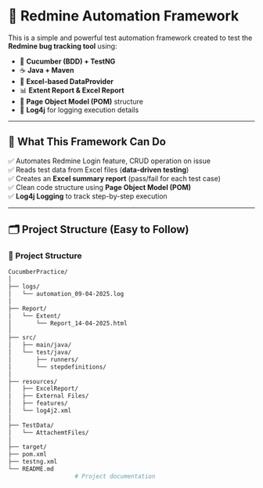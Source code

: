 # 🚀 Redmine Automation Framework

This is a simple and powerful test automation framework created to test the **Redmine bug tracking tool** using:

- 🧪 **Cucumber (BDD) + TestNG**
- ☕ **Java + Maven**
- 📄 **Excel-based DataProvider**
- 📊 **Extent Report & Excel Report**
- 🧱 **Page Object Model (POM)** structure
- 📄 **Log4j** for logging execution details

---

## 📌 What This Framework Can Do

✅ Automates Redmine Login feature, CRUD operation on issue  
✅ Reads test data from Excel files (**data-driven testing**)  
✅ Creates an **Excel summary report** (pass/fail for each test case)  
✅ Clean code structure using **Page Object Model (POM)**  
✅ **Log4j Logging** to track step-by-step execution

---

## 🗂 Project Structure (Easy to Follow)
### 📁 Project Structure

```bash
CucumberPractice/
│
├── logs/
│   └── automation_09-04-2025.log
│
├── Report/
│   └── Extent/
│       └── Report_14-04-2025.html
│
├── src/
│   ├── main/java/
│   └── test/java/
│       ├── runners/
│       └── stepdefinitions/
│
├── resources/
│   ├── ExcelReport/
│   ├── External Files/
│   ├── features/
│   └── log4j2.xml
│
├── TestData/
│   └── AttachemtFiles/
│
├── target/
├── pom.xml
├── testng.xml
└── README.md
                   # Project documentation
